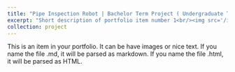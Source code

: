 ```yaml
---
title: "Pipe Inspection Robot | Bachelor Term Project ( Undergraduate Thesis)"
excerpt: "Short description of portfolio item number 1<br/><img src='/images/IGVC_2018_IIT_KGP.PNG'>"
collection: project
---
```

 
This is an item in your portfolio. It can be have images or nice text. If you name the file .md, it will be parsed as markdown. If you name the file .html, it will be parsed as HTML. 

